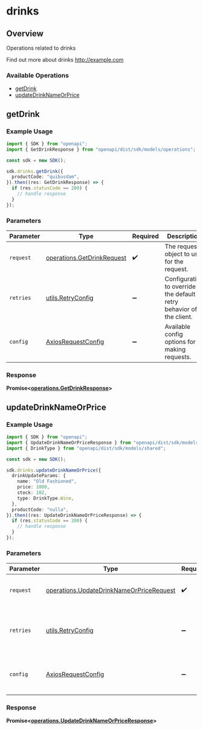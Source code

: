 # drinks

## Overview

Operations related to drinks

Find out more about drinks
<http://example.com>
### Available Operations

* [getDrink](#getdrink)
* [updateDrinkNameOrPrice](#updatedrinknameorprice)

## getDrink

### Example Usage

```typescript
import { SDK } from "openapi";
import { GetDrinkResponse } from "openapi/dist/sdk/models/operations";

const sdk = new SDK();

sdk.drinks.getDrink({
  productCode: "quibusdam",
}).then((res: GetDrinkResponse) => {
  if (res.statusCode == 200) {
    // handle response
  }
});
```

### Parameters

| Parameter                                                                | Type                                                                     | Required                                                                 | Description                                                              |
| ------------------------------------------------------------------------ | ------------------------------------------------------------------------ | ------------------------------------------------------------------------ | ------------------------------------------------------------------------ |
| `request`                                                                | [operations.GetDrinkRequest](../../models/operations/getdrinkrequest.md) | :heavy_check_mark:                                                       | The request object to use for the request.                               |
| `retries`                                                                | [utils.RetryConfig](../../models/utils/retryconfig.md)                   | :heavy_minus_sign:                                                       | Configuration to override the default retry behavior of the client.      |
| `config`                                                                 | [AxiosRequestConfig](https://axios-http.com/docs/req_config)             | :heavy_minus_sign:                                                       | Available config options for making requests.                            |


### Response

**Promise<[operations.GetDrinkResponse](../../models/operations/getdrinkresponse.md)>**


## updateDrinkNameOrPrice

### Example Usage

```typescript
import { SDK } from "openapi";
import { UpdateDrinkNameOrPriceResponse } from "openapi/dist/sdk/models/operations";
import { DrinkType } from "openapi/dist/sdk/models/shared";

const sdk = new SDK();

sdk.drinks.updateDrinkNameOrPrice({
  drinkUpdateParams: {
    name: "Old Fashioned",
    price: 1000,
    stock: 102,
    type: DrinkType.Wine,
  },
  productCode: "nulla",
}).then((res: UpdateDrinkNameOrPriceResponse) => {
  if (res.statusCode == 200) {
    // handle response
  }
});
```

### Parameters

| Parameter                                                                                            | Type                                                                                                 | Required                                                                                             | Description                                                                                          |
| ---------------------------------------------------------------------------------------------------- | ---------------------------------------------------------------------------------------------------- | ---------------------------------------------------------------------------------------------------- | ---------------------------------------------------------------------------------------------------- |
| `request`                                                                                            | [operations.UpdateDrinkNameOrPriceRequest](../../models/operations/updatedrinknameorpricerequest.md) | :heavy_check_mark:                                                                                   | The request object to use for the request.                                                           |
| `retries`                                                                                            | [utils.RetryConfig](../../models/utils/retryconfig.md)                                               | :heavy_minus_sign:                                                                                   | Configuration to override the default retry behavior of the client.                                  |
| `config`                                                                                             | [AxiosRequestConfig](https://axios-http.com/docs/req_config)                                         | :heavy_minus_sign:                                                                                   | Available config options for making requests.                                                        |


### Response

**Promise<[operations.UpdateDrinkNameOrPriceResponse](../../models/operations/updatedrinknameorpriceresponse.md)>**

